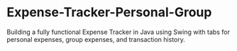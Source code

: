 # Expense-Tracker-Personal-Group
Building a fully functional Expense Tracker in Java using Swing with tabs for personal expenses, group expenses, and transaction history.
